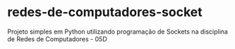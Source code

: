 # redes-de-computadores-socket
Projeto simples em Python utilizando programação de Sockets na disciplina de Redes de Computadores - 05D

